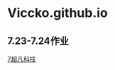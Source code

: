 # Viccko.github.io
## 7.23-7.24作业
<a href="Viccko.github.io/1909陆海容day07作业 7.23-7.24/code/index.html">7超凡科技</a>

